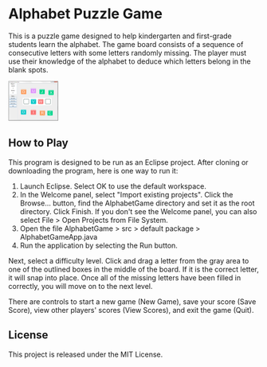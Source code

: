 

# Alphabet Puzzle Game

This is a puzzle game designed to help 
kindergarten and first-grade students learn the alphabet. The game board 
consists of a sequence of consecutive letters with some letters 
randomly missing. 
The player must use their knowledge of the alphabet to deduce which 
letters belong in the blank spots.

<img style="width:100px;" src="https://github.com/lmitchell4/AlphabetGame/blob/master/images/example_game.png" alt="Example game">

## How to Play

This program is designed to be run as an Eclipse project. After cloning or 
downloading the program, here is one way to run it:

1) Launch Eclipse. Select OK to use the default workspace.
2) In the Welcome panel, select "Import existing projects". Click the 
Browse... button, find the AlphabetGame directory and set it as the root 
directory. Click Finish. If you don't see the Welcome panel, you can also 
select File > Open Projects from File System.
2) Open the file AlphabetGame > src > default package > AlphabetGameApp.java
3) Run the application by selecting the Run button.

Next, select a difficulty level. Click and drag a letter from the gray area 
to one of the outlined boxes in the middle of the board. If it is the 
correct letter, it will snap into place. Once all of the missing letters 
have been filled in correctly, you will move on to the next level.

There are controls to start a new game (New Game), save your score (Save 
Score), view other players' scores (View Scores), and exit the game (Quit).


## License

This project is released under the MIT License.

